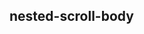 ## nested-scroll-body

<!-- UTSCOMJSON.nested-scroll-body.description -->

<!-- UTSCOMJSON.nested-scroll-body.attribute -->

<!-- UTSCOMJSON.nested-scroll-body.event -->

<!-- UTSCOMJSON.nested-scroll-body.compatibility -->

<!-- UTSCOMJSON.nested-scroll-body.children -->

<!-- UTSCOMJSON.nested-scroll-body.example -->

<!-- UTSCOMJSON.nested-scroll-body.reference -->
